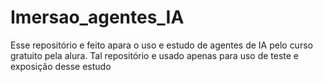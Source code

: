 # Imersao_agentes_IA
Esse repositório e feito apara o uso e estudo de agentes de IA pelo curso gratuito pela alura. Tal repositório e usado apenas para uso de teste e exposição desse estudo
